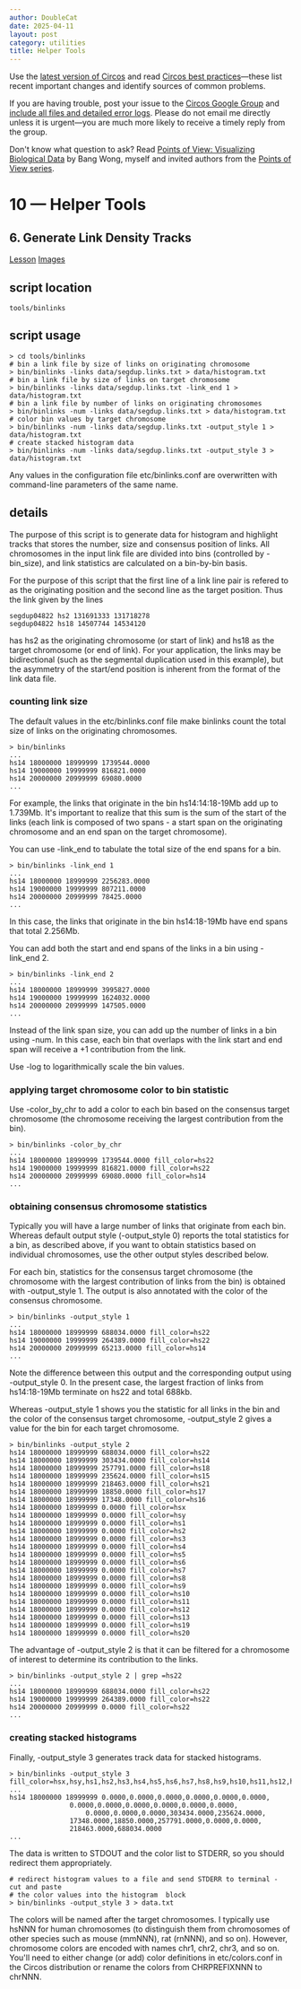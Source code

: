 ```yaml
---
author: DoubleCat
date: 2025-04-11
layout: post
category: utilities
title: Helper Tools
---
```


Use the [latest version of Circos](/software/download/circos/) and read
[Circos best
practices](/documentation/tutorials/reference/best_practices/)—these list
recent important changes and identify sources of common problems.

If you are having trouble, post your issue to the [Circos Google
Group](https://groups.google.com/group/circos-data-visualization) and [include
all files and detailed error logs](/support/support/). Please do not email me
directly unless it is urgent—you are much more likely to receive a timely
reply from the group.

Don't know what question to ask? Read [Points of View: Visualizing Biological
Data](https://www.nature.com/nmeth/journal/v9/n12/full/nmeth.2258.html) by
Bang Wong, myself and invited authors from the [Points of View
series](https://mk.bcgsc.ca/pointsofview).

# 10 — Helper Tools

## 6\. Generate Link Density Tracks

[Lesson](/documentation/tutorials/utilities/density_tracks/lesson)
[Images](/documentation/tutorials/utilities/density_tracks/images)

## script location

    
    
    tools/binlinks
    

## script usage

    
    
    > cd tools/binlinks
    # bin a link file by size of links on originating chromosome
    > bin/binlinks -links data/segdup.links.txt > data/histogram.txt
    # bin a link file by size of links on target chromosome
    > bin/binlinks -links data/segdup.links.txt -link_end 1 > data/histogram.txt
    # bin a link file by number of links on originating chromosomes
    > bin/binlinks -num -links data/segdup.links.txt > data/histogram.txt
    # color bin values by target chromosome
    > bin/binlinks -num -links data/segdup.links.txt -output_style 1 > data/histogram.txt
    # create stacked histogram data
    > bin/binlinks -num -links data/segdup.links.txt -output_style 3 > data/histogram.txt
    

Any values in the configuration file etc/binlinks.conf are overwritten with
command-line parameters of the same name.

## details

The purpose of this script is to generate data for histogram and highlight
tracks that stores the number, size and consensus position of links. All
chromosomes in the input link file are divided into bins (controlled by
-bin_size), and link statistics are calculated on a bin-by-bin basis.

For the purpose of this script that the first line of a link line pair is
refered to as the originating position and the second line as the target
position. Thus the link given by the lines

    
    
    segdup04822 hs2 131691333 131718278
    segdup04822 hs18 14507744 14534120
    

has hs2 as the originating chromosome (or start of link) and hs18 as the
target chromosome (or end of link). For your application, the links may be
bidirectional (such as the segmental duplication used in this example), but
the asymmetry of the start/end position is inherent from the format of the
link data file.

### counting link size

The default values in the etc/binlinks.conf file make binlinks count the total
size of links on the originating chromosomes.

    
    
    > bin/binlinks
    ...
    hs14 18000000 18999999 1739544.0000
    hs14 19000000 19999999 816821.0000
    hs14 20000000 20999999 69080.0000
    ...
    

For example, the links that originate in the bin hs14:14:18-19Mb add up to
1.739Mb. It's important to realize that this sum is the sum of the start of
the links (each link is composed of two spans - a start span on the
originating chromosome and an end span on the target chromosome).

You can use -link_end to tabulate the total size of the end spans for a bin.

    
    
    > bin/binlinks -link_end 1
    ...
    hs14 18000000 18999999 2256283.0000
    hs14 19000000 19999999 807211.0000
    hs14 20000000 20999999 78425.0000
    ...
    

In this case, the links that originate in the bin hs14:18-19Mb have end spans
that total 2.256Mb.

You can add both the start and end spans of the links in a bin using -link_end
2.

    
    
    > bin/binlinks -link_end 2
    ...
    hs14 18000000 18999999 3995827.0000
    hs14 19000000 19999999 1624032.0000
    hs14 20000000 20999999 147505.0000
    ...
    

Instead of the link span size, you can add up the number of links in a bin
using -num. In this case, each bin that overlaps with the link start and end
span will receive a +1 contribution from the link.

Use -log to logarithmically scale the bin values.

### applying target chromosome color to bin statistic

Use -color_by_chr to add a color to each bin based on the consensus target
chromosome (the chromosome receiving the largest contribution from the bin).

    
    
    > bin/binlinks -color_by_chr
    ...
    hs14 18000000 18999999 1739544.0000 fill_color=hs22
    hs14 19000000 19999999 816821.0000 fill_color=hs22
    hs14 20000000 20999999 69080.0000 fill_color=hs14
    ...
    

### obtaining consensus chromosome statistics

Typically you will have a large number of links that originate from each bin.
Whereas default output style (-output_style 0) reports the total statistics
for a bin, as described above, if you want to obtain statistics based on
individual chromosomes, use the other output styles described below.

For each bin, statistics for the consensus target chromosome (the chromosome
with the largest contribution of links from the bin) is obtained with
-output_style 1. The output is also annotated with the color of the consensus
chromosome.

    
    
    > bin/binlinks -output_style 1
    ...
    hs14 18000000 18999999 688034.0000 fill_color=hs22
    hs14 19000000 19999999 264389.0000 fill_color=hs22
    hs14 20000000 20999999 65213.0000 fill_color=hs14
    ...
    

Note the difference between this output and the corresponding output using
-output_style 0. In the present case, the largest fraction of links from
hs14:18-19Mb terminate on hs22 and total 688kb.

Whereas -output_style 1 shows you the statistic for all links in the bin and
the color of the consensus target chromosome, -output_style 2 gives a value
for the bin for each target chromosome.

    
    
    > bin/binlinks -output_style 2
    hs14 18000000 18999999 688034.0000 fill_color=hs22
    hs14 18000000 18999999 303434.0000 fill_color=hs14
    hs14 18000000 18999999 257791.0000 fill_color=hs18
    hs14 18000000 18999999 235624.0000 fill_color=hs15
    hs14 18000000 18999999 218463.0000 fill_color=hs21
    hs14 18000000 18999999 18850.0000 fill_color=hs17
    hs14 18000000 18999999 17348.0000 fill_color=hs16
    hs14 18000000 18999999 0.0000 fill_color=hsx
    hs14 18000000 18999999 0.0000 fill_color=hsy
    hs14 18000000 18999999 0.0000 fill_color=hs1
    hs14 18000000 18999999 0.0000 fill_color=hs2
    hs14 18000000 18999999 0.0000 fill_color=hs3
    hs14 18000000 18999999 0.0000 fill_color=hs4
    hs14 18000000 18999999 0.0000 fill_color=hs5
    hs14 18000000 18999999 0.0000 fill_color=hs6
    hs14 18000000 18999999 0.0000 fill_color=hs7
    hs14 18000000 18999999 0.0000 fill_color=hs8
    hs14 18000000 18999999 0.0000 fill_color=hs9
    hs14 18000000 18999999 0.0000 fill_color=hs10
    hs14 18000000 18999999 0.0000 fill_color=hs11
    hs14 18000000 18999999 0.0000 fill_color=hs12
    hs14 18000000 18999999 0.0000 fill_color=hs13
    hs14 18000000 18999999 0.0000 fill_color=hs19
    hs14 18000000 18999999 0.0000 fill_color=hs20
    

The advantage of -output_style 2 is that it can be filtered for a chromosome
of interest to determine its contribution to the links.

    
    
    > bin/binlinks -output_style 2 | grep =hs22
    ...
    hs14 18000000 18999999 688034.0000 fill_color=hs22
    hs14 19000000 19999999 264389.0000 fill_color=hs22
    hs14 20000000 20999999 0.0000 fill_color=hs22
    ...
    

### creating stacked histograms

Finally, -output_style 3 generates track data for stacked histograms.

    
    
    > bin/binlinks -output_style 3
    fill_color=hsx,hsy,hs1,hs2,hs3,hs4,hs5,hs6,hs7,hs8,hs9,hs10,hs11,hs12,hs13,hs14,hs15,hs16,hs17,hs18,hs19,hs20,hs21,hs22
    ...
    hs14 18000000 18999999 0.0000,0.0000,0.0000,0.0000,0.0000,0.0000,
    		       0.0000,0.0000,0.0000,0.0000,0.0000,0.0000,
    	               0.0000,0.0000,0.0000,303434.0000,235624.0000,
    		       17348.0000,18850.0000,257791.0000,0.0000,0.0000,
    		       218463.0000,688034.0000
    ...
    

The data is written to STDOUT and the color list to STDERR, so you should
redirect them appropriately.

    
    
    # redirect histogram values to a file and send STDERR to terminal - cut and paste 
    # the color values into the histogram  block
    > bin/binlinks -output_style 3 > data.txt 
    

The colors will be named after the target chromosomes. I typically use hsNNN
for human chromosomes (to distinguish them from chromosomes of other species
such as mouse (mmNNN), rat (rnNNN), and so on). However, chromosome colors are
encoded with names chr1, chr2, chr3, and so on. You'll need to either change
(or add) color definitions in etc/colors.conf in the Circos distribution or
rename the colors from CHRPREFIXNNN to chrNNN.

